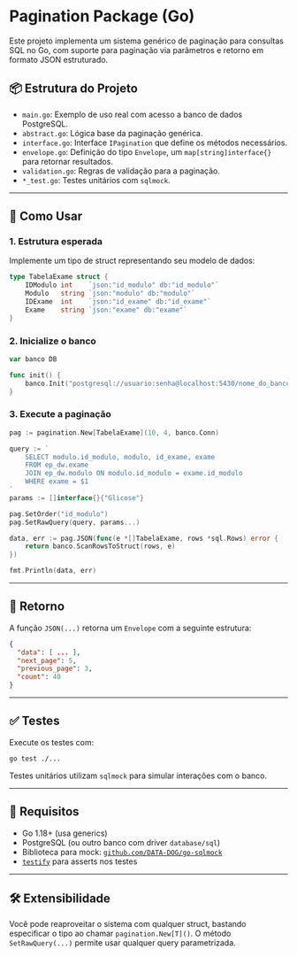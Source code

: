 # Pagination Package (Go)

Este projeto implementa um sistema genérico de paginação para consultas SQL no Go, com suporte para paginação via parâmetros e retorno em formato JSON estruturado.

## 📦 Estrutura do Projeto

- `main.go`: Exemplo de uso real com acesso a banco de dados PostgreSQL.
- `abstract.go`: Lógica base da paginação genérica.
- `interface.go`: Interface `IPagination` que define os métodos necessários.
- `envelope.go`: Definição do tipo `Envelope`, um `map[string]interface{}` para retornar resultados.
- `validation.go`: Regras de validação para a paginação.
- `*_test.go`: Testes unitários com `sqlmock`.

---

## 🚀 Como Usar

### 1. Estrutura esperada

Implemente um tipo de struct representando seu modelo de dados:

```go
type TabelaExame struct {
    IDModulo int    `json:"id_modulo" db:"id_modulo"`
    Modulo   string `json:"modulo" db:"modulo"`
    IDExame  int    `json:"id_exame" db:"id_exame"`
    Exame    string `json:"exame" db:"exame"`
}
```

### 2. Inicialize o banco

```go
var banco DB

func init() {
    banco.Init("postgresql://usuario:senha@localhost:5430/nome_do_banco")
}
```

### 3. Execute a paginação

```go
pag := pagination.New[TabelaExame](10, 4, banco.Conn)

query := `
    SELECT modulo.id_modulo, modulo, id_exame, exame
    FROM ep_dw.exame
    JOIN ep_dw.modulo ON modulo.id_modulo = exame.id_modulo
    WHERE exame = $1
`
params := []interface{}{"Glicose"}

pag.SetOrder("id_modulo")
pag.SetRawQuery(query, params...)

data, err := pag.JSON(func(e *[]TabelaExame, rows *sql.Rows) error {
    return banco.ScanRowsToStruct(rows, e)
})

fmt.Println(data, err)
```

---

## 📄 Retorno

A função `JSON(...)` retorna um `Envelope` com a seguinte estrutura:

```json
{
  "data": [ ... ],
  "next_page": 5,
  "previous_page": 3,
  "count": 40
}
```

---

## ✅ Testes

Execute os testes com:

```bash
go test ./...
```

Testes unitários utilizam `sqlmock` para simular interações com o banco.

---

## 📌 Requisitos

- Go 1.18+ (usa generics)
- PostgreSQL (ou outro banco com driver `database/sql`)
- Biblioteca para mock: [`github.com/DATA-DOG/go-sqlmock`](https://github.com/DATA-DOG/go-sqlmock)
- [`testify`](https://github.com/stretchr/testify) para asserts nos testes

---

## 🛠️ Extensibilidade

Você pode reaproveitar o sistema com qualquer struct, bastando especificar o tipo ao chamar `pagination.New[T]()`. O método `SetRawQuery(...)` permite usar qualquer query parametrizada.